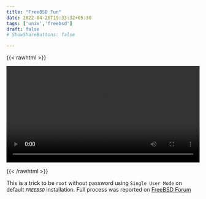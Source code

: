 ```yaml
---
title: "FreeBSD Fun"
date: 2022-04-26T19:33:32+05:30
tags: ['unix','freebsd']
draft: false
# ShowShareButtons: false

---
```


{{< rawhtml >}} 

<video width=100% controls autoplay>
    <source src="freebsd.mp4" type="video/mp4">
</video>

{{< /rawhtml >}}

This is a trick to be `root` without password using `Single User Mode` on default *`FREEBSD`* installation. Full process was reported on [FreeBSD Forum](https://forums.freebsd.org/threads/bug-no-feature-sure-but.84393/)
